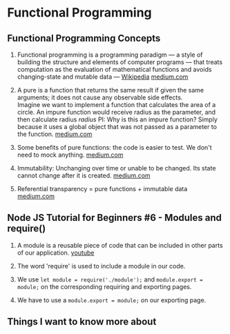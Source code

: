 # Functional Programming  

## Functional Programming Concepts  

1. Functional programming is a programming paradigm — a style of building the structure and elements of computer programs — that treats computation as the evaluation of mathematical functions and avoids changing-state and mutable data — [Wikipedia](https://en.wikipedia.org/wiki/Functional_programming) [medium.com](https://medium.com/the-renaissance-developer/concepts-of-functional-programming-in-javascript-6bc84220d2aa)  

2. A pure is a function that returns the same result if given the same arguments; it does not cause any observable side effects.  
Imagine we want to implement a function that calculates the area of a circle. An impure function would receive radius as the parameter, and then calculate radius *radius* PI:  Why is this an impure function? Simply because it uses a global object that was not passed as a parameter to the function. [medium.com](https://medium.com/the-renaissance-developer/concepts-of-functional-programming-in-javascript-6bc84220d2aa)  

3. Some benefits of pure functions: the code is easier to test. We don't need to mock anything. [medium.com](https://medium.com/the-renaissance-developer/concepts-of-functional-programming-in-javascript-6bc84220d2aa)  

4. Immutability: Unchanging over time or unable to be changed. Its state cannot change after it is created. [medium.com](https://medium.com/the-renaissance-developer/concepts-of-functional-programming-in-javascript-6bc84220d2aa)  

5. Referential transparency = pure functions + immutable data [medium.com](https://medium.com/the-renaissance-developer/concepts-of-functional-programming-in-javascript-6bc84220d2aa)  

## Node JS Tutorial for Beginners #6 - Modules and require()  

1. A module is a reusable piece of code that can be included in other parts of our application. [youtube](https://www.youtube.com/watch?v=xHLd36QoS4k)  

2. The word 'require' is used to include a module in our code.  

3. We use `let module = require('./module');` and `module.export = module;` on the corresponding requiring and exporting pages.  

4. We have to use a `module.export = module;` on our exporting page.  

## Things I want to know more about  

